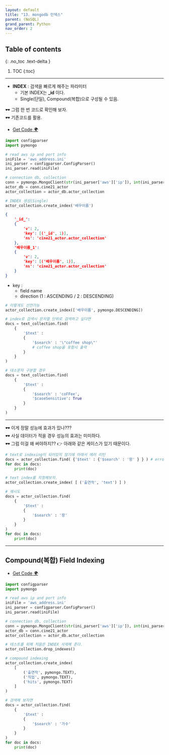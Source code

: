 ```yaml
---
layout: default
title: "13. mongodb 인덱스"
parent: (NoSQL)
grand_parent: Python
nav_order: 2
---
```


## Table of contents
{: .no_toc .text-delta }

1. TOC
{:toc}

---

* **INDEX** : 검색을 빠르게 해주는 파라미터
    * 기본 INDEX는 **_id** 이다.
    * Single(단일), Compound(복합)으로 구성될 수 있음.

🕶 그럼 한 번 코드로 확인해 보자.<br>
🕶 기존코드를 활용.

* [Get Code 🌍](https://github.com/EasyCoding-7/pymongo_examples/blob/main/pymongo_1/pymongo_1/pymongo_8.py)

```py
import configparser
import pymongo

# read aws ip and port info
iniFile = 'aws_address.ini'
ini_parser = configparser.ConfigParser()
ini_parser.read(iniFile)

# connection db, collection
conn = pymongo.MongoClient(str(ini_parser['aws']['ip']), int(ini_parser['aws']['port']))
actor_db = conn.cine21_actor
actor_collection = actor_db.actor_collection
```

```py
# INDEX 생성(Single)
actor_collection.create_index('배우이름')
```

```json
{
    '_id_': 
    {
        'v': 2, 
        'key': [('_id', 1)], 
        'ns': 'cine21_actor.actor_collection'
    }, 
    '배우이름_1': 
    {
        'v': 2, 
        'key': [('배우이름', 1)], 
        'ns': 'cine21_actor.actor_collection'
    }
}
```

* key :
    * field name
    * direction (1 : ASCENDING / 2 : DESCENDING)

```py
# 이렇게도 선언가능
actor_collection.create_index(['배우이름', pymongo.DESCENDING])
```

```py
# index로 검색시 문자열 단위로 검색하고 싶다면
docs = text_collection.find(
    {
        '$text' :
        {
            '$search' : '\"coffee shop\"'
            # coffee shop을 포함시 출력
        }
    }
)
```

```py
# 대소문자 구분할 경우
docs = text_collection.find(
    {
        '$text' :
        {
            '$search' : 'coFFee',
            '$caseSensitive': True
        }
    }
)
```

---

🕶 이게 정말 성능에 효과가 있나???<br>
🕶 사실 데이터가 적을 경우 성능의 효과는 미미하다.<br>
🕶 그럼 이걸 왜 써야하지?? 👉 아래와 같은 케이스가 있기 때문이다.

```py
# text로 indexing이 되어있지 않기에 아래서 에러 리턴
docs = actor_collection.find( {'$text' : {'$search' : '왕' } } ) # error
for doc in docs:
    print(doc)
```

```py
# text index를 지정해보자.
actor_collection.create_index( [ ('출연작', 'text') ] )

# 재시도
docs = actor_collection.find( 
    {
        '$text' : 
        {
            '$search' : '왕' 
        } 
    } 
)
for doc in docs:
    print(doc)
```

---

## Compound(복합) Field Indexing

* [Get Code 🌍](https://github.com/EasyCoding-7/pymongo_examples/blob/main/pymongo_1/pymongo_1/pymongo_9.py)

```py
import configparser
import pymongo

# read aws ip and port info
iniFile = 'aws_address.ini'
ini_parser = configparser.ConfigParser()
ini_parser.read(iniFile)

# connection db, collection
conn = pymongo.MongoClient(str(ini_parser['aws']['ip']), int(ini_parser['aws']['port']))
actor_db = conn.cine21_actor
actor_collection = actor_db.actor_collection

# 테스트를 위해 처음은 INDEX 삭제해 준다.
actor_collection.drop_indexes()

# compound indexing
actor_collection.create_index(
    [
        ('출연작', pymongo.TEXT),
        ('직업', pymongo.TEXT),
        ('hits', pymongo.TEXT)
    ]
)

# 검색해 보자면
docs = actor_collection.find(
    {
        '$text' : 
        {
            '$search' : '가수'
        }
    }
)
for doc in docs:
    print(doc)
```
